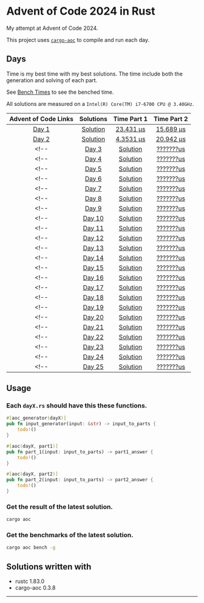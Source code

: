 # Advent of Code 2024 in Rust
My attempt at Advent of Code 2024.

This project uses [`cargo-aoc`][cargo-aoc] to compile and run each day.

## Days

Time is my best time with my best solutions. 
The time include both the generation and solving of each part.

See [Bench Times](bench-times) to see the benched time.

All solutions are measured on a `Intel(R) Core(TM) i7-6700 CPU @ 3.40GHz`.

| Advent of Code Links |         Solutions         |             Time Part 1             |              Time Part 2           |
|:--------------------:|:-------------------------:|:-----------------------------------:|:----------------------------------:|
| [Day 1][day01]       | [Solution](./src/day1.rs)  | [23.431 µs](bench-times/day1.txt)  | [15.689 µs](bench-times/day1.txt)  |
| [Day 2][day02]       | [Solution](./src/day2.rs)  | [4.3531 µs](bench-times/day2.txt)  | [20.942 µs](bench-times/day2.txt)  |
<!-- | [Day 3][day03]       | [Solution](./src/day3.rs)  | [???????us](bench-times/day3.txt)  | [???????us](bench-times/day3.txt)  | -->
<!-- | [Day 4][day04]       | [Solution](./src/day4.rs)  | [???????us](bench-times/day4.txt)  | [???????us](bench-times/day4.txt)  | -->
<!-- | [Day 5][day05]       | [Solution](./src/day5.rs)  | [???????us](bench-times/day5.txt)  | [???????us](bench-times/day5.txt)  | -->
<!-- | [Day 6][day06]       | [Solution](./src/day6.rs)  | [???????us](bench-times/day6.txt)  | [???????us](bench-times/day6.txt)  | -->
<!-- | [Day 7][day07]       | [Solution](./src/day7.rs)  | [???????us](bench-times/day7.txt)  | [???????us](bench-times/day7.txt)  | -->
<!-- | [Day 8][day08]       | [Solution](./src/day8.rs)  | [???????us](bench-times/day8.txt)  | [???????us](bench-times/day8.txt)  | -->
<!-- | [Day 9][day09]       | [Solution](./src/day9.rs)  | [???????us](bench-times/day9.txt)  | [???????us](bench-times/day9.txt)  | -->
<!-- | [Day 10][day10]      | [Solution](./src/day10.rs) | [???????us](bench-times/day10.txt) | [???????us](bench-times/day10.txt) | -->
<!-- | [Day 11][day11]      | [Solution](./src/day11.rs) | [???????us](bench-times/day11.txt) | [???????us](bench-times/day11.txt) | -->
<!-- | [Day 12][day12]      | [Solution](./src/day12.rs) | [???????us](bench-times/day12.txt) | [???????us](bench-times/day12.txt) | -->
<!-- | [Day 13][day13]      | [Solution](./src/day13.rs) | [???????us](bench-times/day13.txt) | [???????us](bench-times/day13.txt) | -->
<!-- | [Day 14][day14]      | [Solution](./src/day14.rs) | [???????us](bench-times/day14.txt) | [???????us](bench-times/day14.txt) | -->
<!-- | [Day 15][day15]      | [Solution](./src/day15.rs) | [???????us](bench-times/day15.txt) | [???????us](bench-times/day15.txt) | -->
<!-- | [Day 16][day16]      | [Solution](./src/day16.rs) | [???????us](bench-times/day16.txt) | [???????us](bench-times/day16.txt) | -->
<!-- | [Day 17][day17]      | [Solution](./src/day17.rs) | [???????us](bench-times/day17.txt) | [???????us](bench-times/day17.txt) | -->
<!-- | [Day 18][day18]      | [Solution](./src/day18.rs) | [???????us](bench-times/day18.txt) | [???????us](bench-times/day18.txt) | -->
<!-- | [Day 19][day19]      | [Solution](./src/day19.rs) | [???????us](bench-times/day19.txt) | [???????us](bench-times/day19.txt) | -->
<!-- | [Day 20][day20]      | [Solution](./src/day20.rs) | [???????us](bench-times/day20.txt) | [???????us](bench-times/day20.txt) | -->
<!-- | [Day 21][day21]      | [Solution](./src/day21.rs) | [???????us](bench-times/day21.txt) | [???????us](bench-times/day21.txt) | -->
<!-- | [Day 22][day22]      | [Solution](./src/day22.rs) | [???????us](bench-times/day22.txt) | [???????us](bench-times/day22.txt) | -->
<!-- | [Day 23][day23]      | [Solution](./src/day23.rs) | [???????us](bench-times/day23.txt) | [???????us](bench-times/day23.txt) | -->
<!-- | [Day 24][day24]      | [Solution](./src/day24.rs) | [???????us](bench-times/day24.txt) | [???????us](bench-times/day24.txt) | -->
<!-- | [Day 25][day25]      | [Solution](./src/day25.rs) | [???????us](bench-times/day15.txt) | [???????us](bench-times/day15.txt) | -->

[day01]: https://adventofcode.com/2024/day/1
[day02]: https://adventofcode.com/2024/day/2
[day03]: https://adventofcode.com/2024/day/3
[day04]: https://adventofcode.com/2024/day/4
[day05]: https://adventofcode.com/2024/day/5
[day06]: https://adventofcode.com/2024/day/6
[day07]: https://adventofcode.com/2024/day/7
[day08]: https://adventofcode.com/2024/day/8
[day09]: https://adventofcode.com/2024/day/9
[day10]: https://adventofcode.com/2024/day/10
[day11]: https://adventofcode.com/2024/day/11
[day12]: https://adventofcode.com/2024/day/12
[day13]: https://adventofcode.com/2024/day/13
[day14]: https://adventofcode.com/2024/day/14
[day15]: https://adventofcode.com/2024/day/15
[day16]: https://adventofcode.com/2024/day/16
[day17]: https://adventofcode.com/2024/day/17
[day18]: https://adventofcode.com/2024/day/18
[day19]: https://adventofcode.com/2024/day/19
[day20]: https://adventofcode.com/2024/day/20
[day21]: https://adventofcode.com/2024/day/21
[day22]: https://adventofcode.com/2024/day/22
[day23]: https://adventofcode.com/2024/day/23
[day24]: https://adventofcode.com/2024/day/24
[day25]: https://adventofcode.com/2024/day/25

## Usage

### Each `dayX.rs` should have this these functions.
```rust
#[aoc_generator(dayX)]
pub fn input_generator(input: &str) -> input_to_parts {
    todo!()
}

#[aoc(dayX, part1)]
pub fn part_1(input: input_to_parts) -> part1_answer {
    todo!()
}

#[aoc(dayX, part2)]
pub fn part_2(input: input_to_parts) -> part2_answer {
    todo!()
}
```

### Get the result of the latest solution.
```bash
cargo aoc
```

### Get the benchmarks of the latest solution.
```bash
cargo aoc bench -g
```

## Solutions written with
* rustc 1.83.0
* cargo-aoc 0.3.8


---

[aoc]: https://adventofcode.com/
[rust]: https://rust-lang.org
[cargo-aoc]: https://github.com/gobanos/cargo-aoc
[aoc-runner]: https://github.com/gobanos/aoc-runner